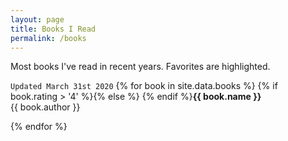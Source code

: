 ```yaml
---
layout: page
title: Books I Read
permalink: /books
---
```

Most books I've read in recent years. Favorites are highlighted.

`Updated March 31st 2020`
{% for book in site.data.books %}
{% if book.rating > '4' %}<i class="category-icon fas fa-bookmark"></i>{% else %}
<i class="category-icon far fa-bookmark"></i>{% endif %}<b>{{ book.name }}</b><br />
{{ book.author }}

{% endfor %}